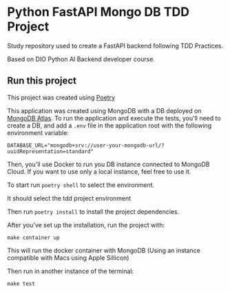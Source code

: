 # Python FastAPI Mongo DB TDD Project

Study repository used to create a FastAPI backend following TDD Practices.

Based on DIO Python AI Backend developer course.

## Run this project

This project was created using [Poetry](https://python-poetry.org/docs/)

This application was created using MongoDB with a DB deployed on [MongoDB Atlas](https://www.google.com/url?sa=t&source=web&rct=j&opi=89978449&url=https://www.mongodb.com/cloud/atlas/register&ved=2ahUKEwiE78e62pWHAxUiq5UCHQNGAWkQFnoECBsQAQ&usg=AOvVaw3mU3hWr0cPxZD5dJY86xtR). To run the application and execute the tests, you'll need to create a DB, and add a `.env` file in the application root with the following environment variable:

```shell
DATABASE_URL="mongodb+srv://user-your-mongodb-url/?uuidRepresentation=standard"
```

Then, you'll use Docker to run you DB instance connected to MongoDB Cloud.
If you want to use only a local instance, feel free to use it.

To start run `poetry shell` to select the environment.

It should select the tdd project environment

Then run `poetry install` to install the project dependencies.

After you've set up the installation, run the project with:

```
make container up
```
This will run the docker container with MongoDB (Using an instance compatible with Macs using Apple Sillicon)

Then run in another instance of the terminal:

```
make test
```
